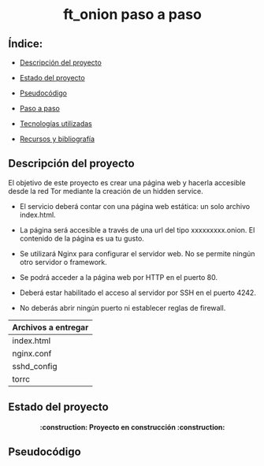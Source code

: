 <h1 align="center"> ft_onion paso a paso </h1>

## Índice:
* [Descripción del proyecto](#descripción-del-proyecto)

* [Estado del proyecto](#Estado-del-proyecto)

* [Pseudocódigo](#Pseudocódigo)

* [Paso a paso](#paso-a-paso)

* [Tecnologías utilizadas](#tecnologías-utilizadas)

* [Recursos y bibliografía](#recursos-y-bibliografía)

## Descripción del proyecto

El objetivo de este proyecto es crear una página web y hacerla accesible desde la red Tor mediante la creación de un hidden service.

* El servicio deberá contar con una página web estática: un solo archivo index.html.

* La página será accesible a través de una url del tipo xxxxxxxxx.onion. El contenido de la página es ua tu gusto.

* Se utilizará Nginx para configurar el servidor web. No se permite ningún otro servidor o framework.

* Se podrá acceder a la página web por HTTP en el puerto 80.

* Deberá estar habilitado el acceso al servidor por SSH en el puerto 4242.

* No deberás abrir ningún puerto ni establecer reglas de firewall.

| Archivos a entregar |
|---------------------|
| index.html |
| nginx.conf |
| sshd_config |
| torrc |

## Estado del proyecto

<h4 align="center">
:construction: Proyecto en construcción :construction:
</h4>

## Pseudocódigo



